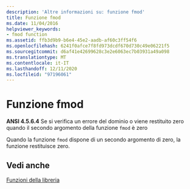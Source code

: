 ```yaml
---
description: 'Altre informazioni su: funzione fmod'
title: Funzione fmod
ms.date: 11/04/2016
helpviewer_keywords:
- fmod function
ms.assetid: ffb3d9b9-b6e4-45e2-aadb-af60c3ff54f6
ms.openlocfilehash: 6241f0afce7f8fd973dcdf670d730c49e06221f5
ms.sourcegitcommit: d6af41e42699628c3e2e6063ec7b03931a49a098
ms.translationtype: MT
ms.contentlocale: it-IT
ms.lasthandoff: 12/11/2020
ms.locfileid: "97196061"
---
```

# <a name="fmod-function"></a>Funzione fmod

**ANSI 4.5.6.4** Se si verifica un errore del dominio o viene restituito zero quando il secondo argomento della funzione `fmod` è zero

Quando la funzione `fmod` dispone di un secondo argomento di zero, la funzione restituisce zero.

## <a name="see-also"></a>Vedi anche

[Funzioni della libreria](../c-language/library-functions.md)
